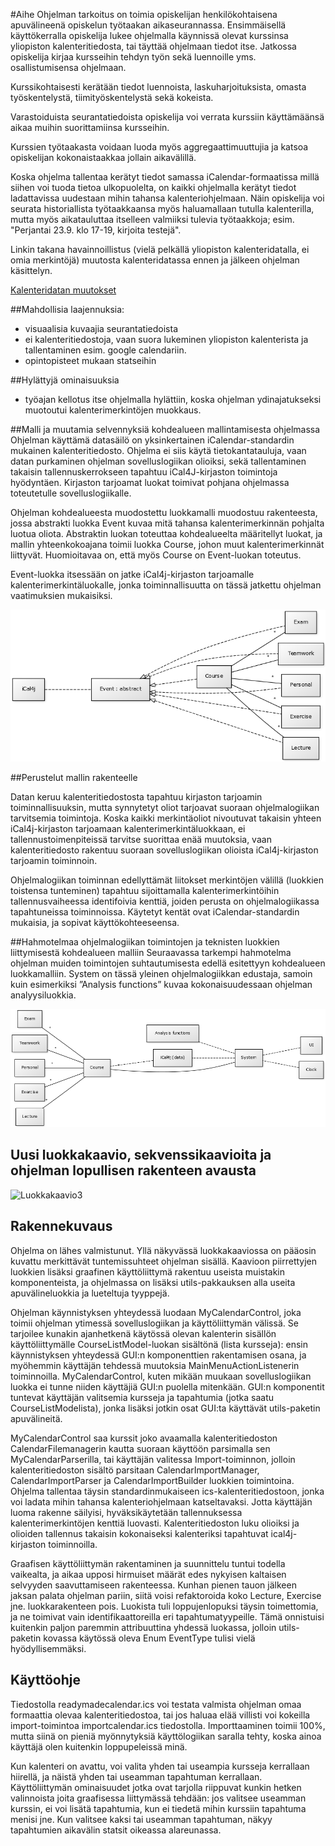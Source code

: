 #Aihe
Ohjelman tarkoitus on toimia opiskelijan henkilökohtaisena apuvälineenä opiskelun työtaakan aikaseurannassa. Ensimmäisellä käyttökerralla opiskelija lukee ohjelmalla käynnissä olevat kurssinsa yliopiston kalenteritiedosta, tai täyttää ohjelmaan tiedot itse. Jatkossa opiskelija kirjaa kursseihin tehdyn työn sekä luennoille yms. osallistumisensa ohjelmaan.

Kurssikohtaisesti kerätään tiedot luennoista, laskuharjoituksista, omasta työskentelystä, tiimityöskentelystä sekä kokeista.

Varastoiduista seurantatiedoista opiskelija voi verrata kurssiin käyttämäänsä aikaa muihin suorittamiinsa kursseihin.

Kurssien työtaakasta voidaan luoda myös aggregaattimuuttujia ja katsoa opiskelijan kokonaistaakkaa jollain aikavälillä.

Koska ohjelma tallentaa kerätyt tiedot samassa iCalendar-formaatissa millä siihen voi tuoda tietoa ulkopuolelta, on kaikki ohjelmalla kerätyt tiedot ladattavissa uudestaan mihin tahansa kalenteriohjelmaan. Näin opiskelija voi seurata historiallista työtaakkaansa myös haluamallaan tutulla kalenterilla, mutta myös aikatauluttaa itselleen valmiiksi tulevia työtaakkoja; esim. "Perjantai 23.9. klo 17-19, kirjoita testejä".

Linkin takana havainnoillistus (vielä pelkällä yliopiston kalenteridatalla, ei omia merkintöjä) muutosta kalenteridatassa ennen ja jälkeen ohjelman käsittelyn.

[Kalenteridatan muutokset](kalenteriesimerkki.md)


##Mahdollisia laajennuksia:
 - visuaalisia kuvaajia seurantatiedoista
 - ei kalenteritiedostoja, vaan suora lukeminen yliopiston kalenterista ja tallentaminen esim. google calendariin.
 - opintopisteet mukaan statseihin
 
##Hylättyjä ominaisuuksia
 - työajan kellotus itse ohjelmalla hylättiin, koska ohjelman ydinajatukseksi muotoutui kalenterimerkintöjen muokkaus.
 
##Malli ja muutamia selvennyksiä kohdealueen mallintamisesta ohjelmassa
Ohjelman käyttämä datasäilö on yksinkertainen iCalendar-standardin mukainen kalenteritiedosto. Ohjelma ei siis käytä tietokantatauluja, vaan datan purkaminen ohjelman sovelluslogiikan olioiksi, sekä tallentaminen takaisin tallennuskerrokseen tapahtuu iCal4J-kirjaston toimintoja hyödyntäen. Kirjaston tarjoamat luokat toimivat pohjana ohjelmassa toteutetulle sovelluslogiikalle.

Ohjelman kohdealueesta muodostettu luokkamalli muodostuu rakenteesta, jossa abstrakti luokka Event kuvaa mitä tahansa kalenterimerkinnän pohjalta luotua oliota. Abstraktin luokan toteuttaa kohdealueelta määritellyt luokat, ja mallin yhteenkokoajana toimii luokka Course, johon muut kalenterimerkinnät liittyvät. Huomioitavaa on, että myös Course on Event-luokan toteutus.

Event-luokka itsessään on jatke iCal4j-kirjaston tarjoamalle kalenterimerkintäluokalle, jonka toiminnallisuutta on tässä jatkettu ohjelman vaatimuksien mukaisiksi. 

![Luokkakaavio](luokkakaavio1.png)

##Perustelut mallin rakenteelle

Datan keruu kalenteritiedostosta tapahtuu kirjaston tarjoamin toiminnallisuuksin, mutta synnytetyt oliot tarjoavat suoraan ohjelmalogiikan tarvitsemia toimintoja. Koska kaikki merkintäoliot nivoutuvat takaisin yhteen iCal4j-kirjaston tarjoamaan kalenterimerkintäluokkaan, ei tallennustoimenpiteissä tarvitse suorittaa enää muutoksia, vaan kalenteritiedosto rakentuu suoraan sovelluslogiikan olioista iCal4j-kirjaston tarjoamin toiminnoin. 

Ohjelmalogiikan toiminnan edellyttämät liitokset merkintöjen välillä (luokkien toistensa tunteminen) tapahtuu sijoittamalla kalenterimerkintöihin tallennusvaiheessa identifoivia kenttiä, joiden perusta on ohjelmalogiikassa tapahtuneissa toiminnoissa. Käytetyt kentät ovat iCalendar-standardin mukaisia, ja sopivat käyttökohteeseensa.

##Hahmotelmaa ohjelmalogiikan toimintojen ja teknisten luokkien liittymisestä kohdealueen malliin
Seuraavassa tarkempi hahmotelma ohjelman muiden toimintojen suhtautumisesta edellä esitettyyn kohdealueen luokkamalliin. System on tässä yleinen ohjelmalogiikkan edustaja, samoin kuin esimerkiksi ”Analysis functions” kuvaa kokonaisuudessaan ohjelman analyysiluokkia. 

![Luokkakaavio2](luokkakaavio2.png)


## Uusi luokkakaavio, sekvenssikaavioita ja ohjelman lopullisen rakenteen avausta
![Luokkakaavio3](luokkakaavio3.png)

## Rakennekuvaus
Ohjelma on lähes valmistunut. Yllä näkyvässä luokkakaaviossa on pääosin kuvattu merkittävät tuntemissuhteet ohjelman sisällä. Kaavioon piirrettyjen luokkien lisäksi graafinen käyttöliittymä rakentuu useista muistakin komponenteista, ja ohjelmassa on lisäksi utils-pakkauksen alla useita apuvälineluokkia ja lueteltuja tyyppejä. 

Ohjelman käynnistyksen yhteydessä luodaan MyCalendarControl, joka toimii ohjelman ytimessä sovelluslogiikan ja käyttöliittymän välissä. Se tarjoilee kunakin ajanhetkenä käytössä olevan kalenterin sisällön käyttöliittymälle CourseListModel-luokan sisältönä (lista kursseja): ensin käynnistyksen yhteydessä GUI:n komponenttien rakentamisen osana, ja myöhemmin käyttäjän tehdessä muutoksia MainMenuActionListenerin toiminnoilla. MyCalendarControl, kuten mikään muukaan sovelluslogiikan luokka ei tunne niiden käyttäjiä GUI:n puolella mitenkään. GUI:n komponentit tuntevat käyttäjän valitsemia kursseja ja tapahtumia (jotka saatu CourseListModelista), jonka lisäksi jotkin osat GUI:ta käyttävät utils-paketin apuvälineitä. 

MyCalendarControl saa kurssit joko avaamalla kalenteritiedoston CalendarFilemanagerin kautta suoraan käyttöön parsimalla sen MyCalendarParserilla, tai käyttäjän valitessa Import-toiminnon, jolloin kalenteritiedoston sisältö parsitaan CalendarImportManager, CalendarImportParser ja CalendarImportBuilder luokkien toimintoina. Ohjelma tallentaa täysin standardinmukaiseen ics-kalenteritiedostoon, jonka voi ladata mihin tahansa kalenteriohjelmaan katseltavaksi. Jotta käyttäjän luoma rakenne säilyisi, hyväksikäytetään tallennuksessa kalenterimerkintöjen kenttiä luovasti. Kalenteritiedoston luku olioiksi ja olioiden tallennus takaisin kokonaiseksi kalenteriksi tapahtuvat ical4j-kirjaston toiminnoilla.

Graafisen käyttöliittymän rakentaminen ja suunnittelu tuntui todella vaikealta, ja aikaa upposi hirmuiset määrät edes nykyisen kaltaisen selvyyden saavuttamiseen rakenteessa. Kunhan pienen tauon jälkeen jaksan palata ohjelman pariin, siitä voisi refaktoroida koko Lecture, Exercise jne. luokkarakenteen pois. Luokista tuli loppujenlopuksi täysin toimettomia, ja ne toimivat vain identifikaattoreilla eri tapahtumatyypeille. Tämä onnistuisi kuitenkin paljon paremmin attribuuttina yhdessä luokassa, jolloin utils-paketin kovassa käytössä oleva Enum EventType tulisi vielä hyödyllisemmäksi. 

<sekvenssikaavioita tulossa>

## Käyttöohje
Tiedostolla readymadecalendar.ics voi testata valmista ohjelman omaa formaattia olevaa kalenteritiedostoa, tai jos haluaa elää villisti voi kokeilla import-toimintoa importcalendar.ics tiedostolla. Importtaaminen toimii 100%, mutta siinä on pieniä myönnytyksiä käyttölogiikan saralla tehty, koska ainoa käyttäjä olen kuitenkin loppupeleissä minä. 

Kun kalenteri on avattu, voi valita yhden tai useampia kursseja kerrallaan hiirellä, ja näistä yhden tai useamman tapahtuman kerrallaan. Käyttöliittymän ominaisuudet jotka ovat tarjolla riippuvat kunkin hetken valinnoista joita graafisessa liittymässä tehdään: jos valitsee useamman kurssin, ei voi lisätä tapahtumia, kun ei tiedetä mihin kurssiin tapahtuma menisi jne. Kun valitsee kaksi tai useamman tapahtuman, näkyy tapahtumien aikavälin statsit oikeassa alareunassa.
